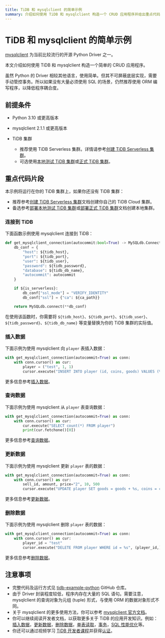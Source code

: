 ```yaml
---
title: TiDB 和 mysqlclient 的简单示例
summary: 介绍如何使用 TiDB 和 mysqlclient 构造一个 CRUD 应用程序并给出重点代码片段。
---
```


<!-- markdownlint-disable MD024 -->
<!-- markdownlint-disable MD029 -->

# TiDB 和 mysqlclient 的简单示例

[mysqlclient](https://pypi.org/project/mysqlclient/) 为当前比较流行的开源 Python Driver 之一。

本文介绍如何使用 TiDB 和 mysqlclient 构造一个简单的 CRUD 应用程序。

虽然 Python 的 Driver 相较其他语言，使用简单。但其不可屏蔽底层实现，需要手动管控事务。所以如果没有大量必须使用 SQL 的场景，仍然推荐使用 ORM 编写程序，以降低程序耦合度。

## 前提条件

- Python 3.10 或更高版本
- mysqlclient 2.1.1 或更高版本
- TiDB 集群

    - 推荐使用 TiDB Serverless 集群。详情请参考[创建 TiDB Serverless 集群](/develop/dev-guide-build-cluster-in-cloud.md#第-1-步创建-tidb-serverless-集群)。
    - 可选使用[本地测试 TiDB 集群](/quick-start-with-tidb.md#部署本地测试集群)或[正式 TiDB 集群](/production-deployment-using-tiup.md)。

## 重点代码片段

本示例将运行在你的 TiDB 集群上，如果你还没有 TiDB 集群：

- 推荐参考[创建 TiDB Serverless 集群](/develop/dev-guide-build-cluster-in-cloud.md#第-1-步创建-tidb-serverless-集群)文档创建你自己的 TiDB Cloud 集群。
- 备选参考[部署本地测试 TiDB 集群](/quick-start-with-tidb.md#部署本地测试集群)或[部署正式 TiDB 集群](/production-deployment-using-tiup.md)文档创建本地集群。

### 连接到 TiDB

下面函数示例使用 mysqlclient 连接到 TiDB：

```python
def get_mysqlclient_connection(autocommit:bool=True) -> MySQLdb.Connection:
    db_conf = {
        "host": ${tidb_host},
        "port": ${tidb_port},
        "user": ${tidb_user},
        "password": ${tidb_password},
        "database": ${tidb_db_name},
        "autocommit": autocommit
    }

    if ${is_serverless}:
        db_conf["ssl_mode"] = "VERIFY_IDENTITY"
        db_conf["ssl"] = {"ca": ${ca_path}}

    return MySQLdb.connect(**db_conf)
```

在使用该函数时，你需要将 `${tidb_host}`、`${tidb_port}`、`${tidb_user}`、`${tidb_password}`、`${tidb_db_name}` 等变量替换为你的 TiDB 集群的实际值。

### 插入数据

下面示例为使用 mysqlclient 向 `player` 表插入数据：

```python
with get_mysqlclient_connection(autocommit=True) as conn:
    with conn.cursor() as cur:
        player = ("test", 1, 1)
        cursor.execute("INSERT INTO player (id, coins, goods) VALUES (%s, %s, %s)", player)
```

更多信息参考[插入数据](/develop/dev-guide-insert-data.md)。

### 查询数据

下面示例为使用 mysqlclient 从 `player` 表查询数据：

```python
with get_mysqlclient_connection(autocommit=True) as conn:
    with conn.cursor() as cur:
        cur.execute("SELECT count(*) FROM player")
        print(cur.fetchone()[0])
```

更多信息参考[查询数据](/develop/dev-guide-get-data-from-single-table.md)。

### 更新数据

下面示例为使用 mysqlclient 更新 `player` 表的数据：

```python
with get_mysqlclient_connection(autocommit=True) as conn:
    with conn.cursor() as cur:
        sell_id, amount, price="2", 10, 500
        cursor.execute("UPDATE player SET goods = goods + %s, coins = coins + %s WHERE id = %s", (-amount, price, sell_id))
```

更多信息参考[更新数据](/develop/dev-guide-update-data.md)。

### 删除数据

下面示例为使用 mysqlclient 删除 `player` 表的数据：

```python
with get_mysqlclient_connection(autocommit=True) as conn:
    with conn.cursor() as cur:
        player_id = "test"
        cursor.execute("DELETE FROM player WHERE id = %s", (player_id,))
```

更多信息参考[删除数据](/develop/dev-guide-delete-data.md)。

## 注意事项

- 完整代码及运行方式见 [tidb-example-python](https://github.com/pingcap-inc/tidb-example-python/blob/main/README-zh.md) GitHub 仓库。
- 由于 Driver 封装程度较低，程序内存在大量的 SQL 语句。需要注意，mysqlclient 的查询对象为元组 (tuple) 形式，与使用 ORM 的数据对象形式不同。
- 关于 mysqlclient 的更多使用方法，你可以参考 [mysqlclient 官方文档](https://mysqlclient.readthedocs.io/)。
- 你可以继续阅读开发者文档，以获取更多关于 TiDB 的应用开发知识。例如：[插入数据](/develop/dev-guide-insert-data.md)，[更新数据](/develop/dev-guide-update-data.md)，[删除数据](/develop/dev-guide-delete-data.md)，[单表读取](/develop/dev-guide-get-data-from-single-table.md)，[事务](/develop/dev-guide-transaction-overview.md)，[SQL 性能优化](/develop/dev-guide-optimize-sql-overview.md)等。
- 你还可以通过视频学习 [TiDB 开发者课程](https://cn.pingcap.com/courses-catalog/back-end-developer/?utm_source=docs-cn-dev-guide)并获得[认证](https://learn.pingcap.com/learner/certification-center)。
